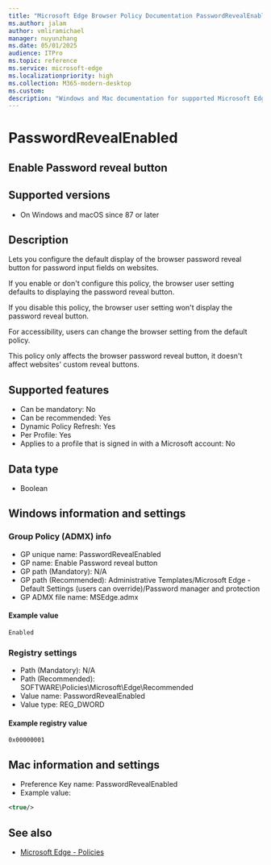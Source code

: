 ```yaml
---
title: "Microsoft Edge Browser Policy Documentation PasswordRevealEnabled"
ms.author: jalam
author: vmliramichael
manager: nuyunzhang
ms.date: 05/01/2025
audience: ITPro
ms.topic: reference
ms.service: microsoft-edge
ms.localizationpriority: high
ms.collection: M365-modern-desktop
ms.custom:
description: "Windows and Mac documentation for supported Microsoft Edge Browser policy: Enable Password reveal button"
---
```


<!--THIS FILE IS AUTOMATICALLY GENERATED. MANUAL CHANGES WILL BE OVERWRITTEN.-->
<!--Please contact the Microsoft Edge Manageability team with any questions.-->

# PasswordRevealEnabled

## Enable Password reveal button


## Supported versions

- On Windows and macOS since 87 or later

## Description

Lets you configure the default display of the browser password reveal button for password input fields on websites.

If you enable or don't configure this policy, the browser user setting defaults to displaying the password reveal button.

If you disable this policy, the browser user setting won't display the password reveal button.

For accessibility, users can change the browser setting from the default policy.

This policy only affects the browser password reveal button, it doesn't affect websites' custom reveal buttons.

## Supported features

- Can be mandatory: No
- Can be recommended: Yes
- Dynamic Policy Refresh: Yes
- Per Profile: Yes
- Applies to a profile that is signed in with a Microsoft account: No

## Data type

- Boolean

## Windows information and settings

### Group Policy (ADMX) info

- GP unique name: PasswordRevealEnabled
- GP name: Enable Password reveal button
- GP path (Mandatory): N/A
- GP path (Recommended): Administrative Templates/Microsoft Edge - Default Settings (users can override)/Password manager and protection
- GP ADMX file name: MSEdge.admx

#### Example value

```
Enabled
```

### Registry settings

- Path (Mandatory): N/A
- Path (Recommended): SOFTWARE\Policies\Microsoft\Edge\Recommended
- Value name: PasswordRevealEnabled
- Value type: REG_DWORD

#### Example registry value

```
0x00000001
```


## Mac information and settings

- Preference Key name: PasswordRevealEnabled
- Example value:

```xml
<true/>
```

## See also
- [Microsoft Edge - Policies](../microsoft-edge-policies.md)
